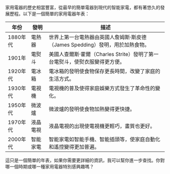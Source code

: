 家用電器的歷史相當豐富，從最早的簡單電器到現代的智能家電，都有著悠久的發展歷程。以下是一個簡單的家用電器年表：

| 年份 | 發明 | 描述 |
|------|------|------|
| 1880年代 | 電熱器 | 世界上第一台電熱器由英國人詹姆斯·斯皮德（James Spedding）發明，用於加熱食物。 |
| 1901年 | 電熨斗 | 美國人查爾斯·霍爾（Charles Strite）發明了第一台電熨斗，使熨衣服變得更方便。 |
| 1920年代 | 電冰箱 | 電冰箱的發明使食物保存更長時間，改變了家庭的生活方式。 |
| 1930年代 | 電視機 | 電視機的普及使得家庭娛樂方式發生了革命性的變化。 |
| 1950年代 | 微波爐 | 微波爐的發明使食物加熱變得更快捷。 |
| 1970年代 | 液晶電視 | 液晶電視的出現使電視機更輕巧，畫質也更好。 |
| 2000年代 | 智能家電 | 智能家電如智能手機、智能插頭等，使家庭自動化和遙控變得更加普遍。 |

這只是一個簡單的年表，如果你需要更詳細的資訊，我可以幫你進一步查找。你對哪一個時期或哪一種家用電器特別感興趣嗎？
